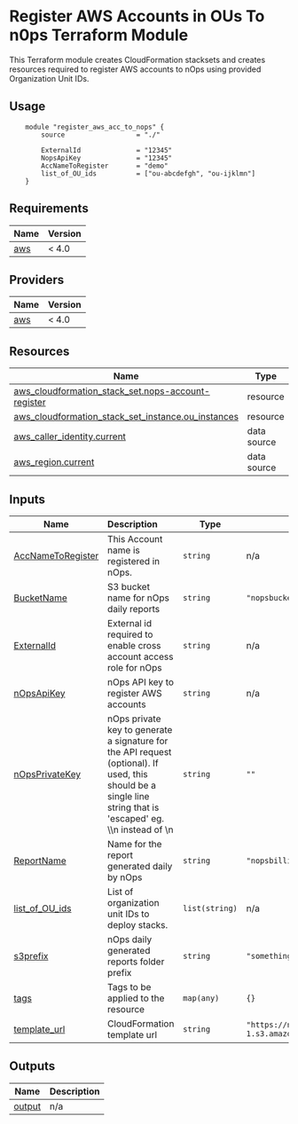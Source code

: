 # Register AWS Accounts in OUs To n0ps Terraform Module

This Terraform module creates CloudFormation stacksets and creates resources required to register AWS accounts to nOps using provided Organization Unit IDs.

## Usage
```hcl
    module "register_aws_acc_to_nops" {
        source                  = "./"

        ExternalId              = "12345"
        NopsApiKey              = "12345"
        AccNameToRegister       = "demo"
        list_of_OU_ids          = ["ou-abcdefgh", "ou-ijklmn"]
    }
```
## Requirements

| Name | Version |
|------|---------|
| <a name="requirement_aws"></a> [aws](#requirement\_aws) | < 4.0 |

## Providers

| Name | Version |
|------|---------|
| <a name="provider_aws"></a> [aws](#provider\_aws) | < 4.0 |

## Resources

| Name | Type |
|------|------|
| [aws_cloudformation_stack_set.nops-account-register](https://registry.terraform.io/providers/hashicorp/aws/latest/docs/resources/cloudformation_stack_set) | resource |
| [aws_cloudformation_stack_set_instance.ou_instances](https://registry.terraform.io/providers/hashicorp/aws/latest/docs/resources/cloudformation_stack_set_instance) | resource |
| [aws_caller_identity.current](https://registry.terraform.io/providers/hashicorp/aws/latest/docs/data-sources/caller_identity) | data source |
| [aws_region.current](https://registry.terraform.io/providers/hashicorp/aws/latest/docs/data-sources/region) | data source |

## Inputs

| Name | Description | Type | Default | Required |
|------|:----------------------------|---------|------|:--------:|
| <a name="input_AccNameToRegister"></a> [AccNameToRegister](#input\_AccNameToRegister) | This Account name is registered in nOps. | `string` | n/a &nbsp;| yes |
| <a name="input_BucketName"></a> [BucketName](#input\_BucketName) | S3 bucket name for nOps daily reports | `string` | `"nopsbucketforlogs"` | no |
| <a name="input_ExternalId"></a> [ExternalId](#input\_ExternalId) | External id required to enable cross account access role for nOps | `string` | n/a | yes |
| <a name="input_nOpsApiKey"></a> [nOpsApiKey](#input\_nOpsApiKey) | nOps API key to register AWS accounts | `string` | n/a | yes |
| <a name="input_nOpsPrivateKey"></a> [nOpsPrivateKey](#input\_nOpsPrivateKey) | nOps private key to generate a signature for the API request (optional). If used, this should be a single line string that is 'escaped' eg. \\\n instead of \n | `string` | `""` | no |
| <a name="input_ReportName"></a> [ReportName](#input\_ReportName) | Name for the report generated daily by nOps | `string` | `"nopsbilling-daily-gzip"` | no |
| <a name="input_list_of_OU_ids"></a> [list\_of\_OU\_ids](#input\_list\_of\_OU\_ids) | List of organization unit IDs to deploy stacks. | `list(string)` | n/a | yes |
| <a name="input_s3prefix"></a> [s3prefix](#input\_s3prefix) | nOps daily generated reports folder prefix | `string` | `"something"` | no |
| <a name="input_tags"></a> [tags](#input\_tags) | Tags to be applied to the resource | `map(any)` | `{}` | no |
| <a name="input_template_url"></a> [template\_url](#input\_template\_url) | CloudFormation template url | `string` | `"https://nops-register-aws-account-us-east-1.s3.amazonaws.com/nops_register_aws_acc.yaml"` | no |

## Outputs

| Name | Description |
|------|-------------|
| <a name="output_output"></a> [output](#output\_output) | n/a |
